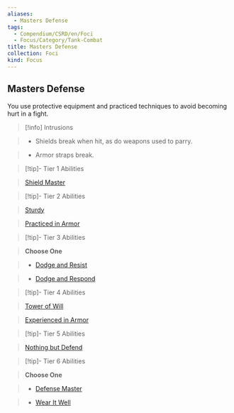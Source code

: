 ```yaml
---
aliases:
  - Masters Defense
tags:
  - Compendium/CSRD/en/Foci
  - Focus/Category/Tank-Combat
title: Masters Defense
collection: Foci
kind: Focus
---
```

## Masters Defense    
You use protective equipment and practiced techniques to avoid becoming hurt in a fight.    
  
>[!info] Intrusions    
>- Shields break when hit, as do weapons used to parry.    
>- Armor straps break.    
  
  
>[!tip]- Tier 1 Abilities    
> [Shield Master](Shield-Master.md)    
  
  
>[!tip]- Tier 2 Abilities    
> [Sturdy](Sturdy.md)    
> [Practiced in Armor](Practiced-in-Armor.md)    
  
  
>[!tip]- Tier 3 Abilities    
> **Choose One**    
>- [Dodge and Resist](Dodge-and-Resist.md)    
>- [Dodge and Respond](Dodge-and-Respond.md)    
  
  
>[!tip]- Tier 4 Abilities    
> [Tower of Will](Tower-of-Will.md)    
> [Experienced in Armor](Experienced-in-Armor.md)    
  
  
>[!tip]- Tier 5 Abilities    
> [Nothing but Defend](Nothing-but-Defend.md)    
  
  
>[!tip]- Tier 6 Abilities    
> **Choose One**    
>- [Defense Master](Defense-Master.md)    
>- [Wear It Well](Wear-It-Well.md)